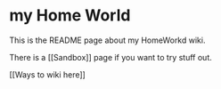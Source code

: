 # my Home World

This is the README page about my HomeWorkd wiki.

There is a [[Sandbox]] page if you want to try stuff out.

[[Ways to wiki here]]

